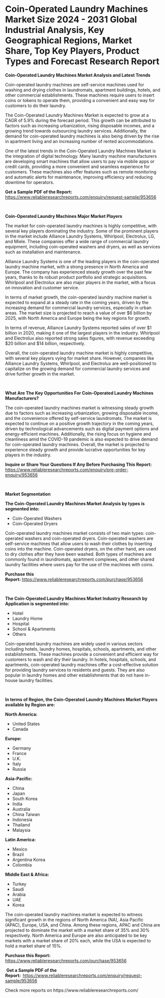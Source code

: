 <p><h1>Coin-Operated Laundry Machines Market Size 2024 - 2031 Global Industrial Analysis, Key Geographical Regions, Market Share, Top Key Players, Product Types and Forecast Research Report</h1></p><p><strong>Coin-Operated Laundry Machines Market Analysis and Latest Trends</strong></p>
<p><p>Coin-operated laundry machines are self-service machines used for washing and drying clothes in laundromats, apartment buildings, hotels, and other commercial establishments. These machines require users to insert coins or tokens to operate them, providing a convenient and easy way for customers to do their laundry.</p><p>The Coin-Operated Laundry Machines Market is expected to grow at a CAGR of 5.9% during the forecast period. This growth can be attributed to factors such as increasing urbanization, rising disposable incomes, and a growing trend towards outsourcing laundry services. Additionally, the demand for coin-operated laundry machines is also being driven by the rise in apartment living and an increasing number of rented accommodations.</p><p>One of the latest trends in the Coin-Operated Laundry Machines Market is the integration of digital technology. Many laundry machine manufacturers are developing smart machines that allow users to pay via mobile apps or credit cards, providing a more convenient and seamless experience for customers. These machines also offer features such as remote monitoring and automatic alerts for maintenance, improving efficiency and reducing downtime for operators.</p></p>
<p><strong>Get a Sample PDF of the Report:&nbsp;</strong> <a href="https://www.reliableresearchreports.com/enquiry/request-sample/953656">https://www.reliableresearchreports.com/enquiry/request-sample/953656</a></p>
<p>&nbsp;</p>
<p><strong>Coin-Operated Laundry Machines Major Market Players</strong></p>
<p><p>The market for coin-operated laundry machines is highly competitive, with several key players dominating the industry. Some of the prominent players in the market include Alliance Laundry Systems, Whirlpool, Electrolux, LG, and Miele. These companies offer a wide range of commercial laundry equipment, including coin-operated washers and dryers, as well as services such as installation and maintenance.</p><p>Alliance Laundry Systems is one of the leading players in the coin-operated laundry machine market, with a strong presence in North America and Europe. The company has experienced steady growth over the past few years, thanks to its robust product portfolio and strategic acquisitions. Whirlpool and Electrolux are also major players in the market, with a focus on innovation and customer service.</p><p>In terms of market growth, the coin-operated laundry machine market is expected to expand at a steady rate in the coming years, driven by the increasing demand for commercial laundry services, especially in urban areas. The market size is projected to reach a value of over $6 billion by 2025, with North America and Europe being the key regions for growth.</p><p>In terms of revenue, Alliance Laundry Systems reported sales of over $1 billion in 2020, making it one of the largest players in the industry. Whirlpool and Electrolux also reported strong sales figures, with revenue exceeding $20 billion and $14 billion, respectively.</p><p>Overall, the coin-operated laundry machine market is highly competitive, with several key players vying for market share. However, companies like Alliance Laundry Systems, Whirlpool, and Electrolux are well-positioned to capitalize on the growing demand for commercial laundry services and drive further growth in the market.</p></p>
<p>&nbsp;</p>
<p><strong>What Are The Key Opportunities For Coin-Operated Laundry Machines Manufacturers?</strong></p>
<p><p>The coin-operated laundry machines market is witnessing steady growth due to factors such as increasing urbanization, growing disposable income, and the convenience offered by self-service laundromats. The market is expected to continue on a positive growth trajectory in the coming years, driven by technological advancements such as digital payment options and energy-efficient machines. Additionally, the rising focus on hygiene and cleanliness amid the COVID-19 pandemic is also expected to drive demand for coin-operated laundry machines. Overall, the market is projected to experience steady growth and provide lucrative opportunities for key players in the industry.</p></p>
<p><strong>Inquire or Share Your Questions If Any Before Purchasing This Report:</strong> <a href="https://www.reliableresearchreports.com/enquiry/pre-order-enquiry/953656">https://www.reliableresearchreports.com/enquiry/pre-order-enquiry/953656</a></p>
<p>&nbsp;</p>
<p><strong>Market Segmentation</strong></p>
<p><strong>The Coin-Operated Laundry Machines Market Analysis by types is segmented into:</strong></p>
<p><ul><li>Coin-Operated Washers</li><li>Coin-Operated Dryers</li></ul></p>
<p><p>Coin-operated laundry machines market consists of two main types: coin-operated washers and coin-operated dryers. Coin-operated washers are self-service machines that allow users to wash their clothes by inserting coins into the machine. Coin-operated dryers, on the other hand, are used to dry clothes after they have been washed. Both types of machines are commonly found in laundromats, apartment complexes, and other shared laundry facilities where users pay for the use of the machines with coins.</p></p>
<p><strong>Purchase this Report:&nbsp;</strong><a href="https://www.reliableresearchreports.com/purchase/953656">https://www.reliableresearchreports.com/purchase/953656</a></p>
<p>&nbsp;</p>
<p><strong>The Coin-Operated Laundry Machines Market Industry Research by Application is segmented into:</strong></p>
<p><ul><li>Hotel</li><li>Laundry Home</li><li>Hospital</li><li>School & Apartments</li><li>Others</li></ul></p>
<p><p>Coin-operated laundry machines are widely used in various sectors including hotels, laundry homes, hospitals, schools, apartments, and other establishments. These machines provide a convenient and efficient way for customers to wash and dry their laundry. In hotels, hospitals, schools, and apartments, coin-operated laundry machines offer a cost-effective solution for providing laundry services to residents and guests. They are also popular in laundry homes and other establishments that do not have in-house laundry facilities.</p></p>
<p>&nbsp;</p>
<p><strong>In terms of Region, the Coin-Operated Laundry Machines Market Players available by Region are:</strong></p>
<p>
    <p> <strong> North America: </strong>
        <ul>
            <li>United States</li>
            <li>Canada</li>
        </ul>
        </p> 
    <p> <strong> Europe: </strong>
        <ul>
            <li>Germany</li>
            <li>France</li>
            <li>U.K.</li>
            <li>Italy</li>
            <li>Russia</li>
        </ul>
        </p> 
    <p> <strong> Asia-Pacific: </strong>
        <ul>
            <li>China</li>
            <li>Japan</li>
            <li>South Korea</li>
            <li>India</li>
            <li>Australia</li>
            <li>China Taiwan</li>
            <li>Indonesia</li>
            <li>Thailand</li>
            <li>Malaysia</li>
        </ul>
        </p> 
    <p> <strong> Latin America: </strong>
        <ul>
            <li>Mexico</li>
            <li>Brazil</li>
            <li>Argentina Korea</li>
            <li>Colombia</li>
        </ul>
        </p> 
    <p> <strong> Middle East & Africa: </strong>
        <ul>
            <li>Turkey</li>
            <li>Saudi</li>
            <li>Arabia</li>
            <li>UAE</li>
            <li>Korea</li>
        </ul>
    </p>
    </p>
<p><p>The coin-operated laundry machines market is expected to witness significant growth in the regions of North America (NA), Asia Pacific (APAC), Europe, USA, and China. Among these regions, APAC and China are projected to dominate the market with a market share of 35% and 30% respectively. North America and Europe are also anticipated to be key markets with a market share of 20% each, while the USA is expected to hold a market share of 15%.</p></p>
<p><strong>Purchase this Report: </strong><a href="https://www.reliableresearchreports.com/purchase/953656">https://www.reliableresearchreports.com/purchase/953656</a></p>
<p>&nbsp;<strong>Get a Sample PDF of the Report:&nbsp;&nbsp;</strong><a href="https://www.reliableresearchreports.com/enquiry/request-sample/953656">https://www.reliableresearchreports.com/enquiry/request-sample/953656</a></p>
<p><strong></strong></p>
<p>Check more reports on https://www.reliableresearchreports.com/</p>